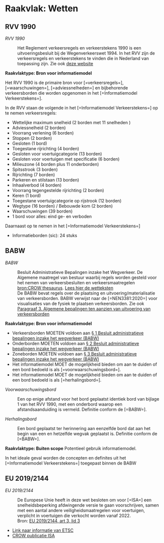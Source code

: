 # Raakvlak: Wetten


## RVV 1990
<dfn data-lt="RVV1990|RVV 1990|Reglement verkeersregels en verkeerstekens 1990">RVV 1990</dfn>
<dd>Het Reglement verkeersregels en verkeerstekens 1990 is een uitvoeringsbesluit bij de Wegenverkeerswet 1994. In het RVV zijn de verkeersregels en verkeerstekens te vinden die in Nederland van toepassing zijn. Zie ook <a href="https://wetten.overheid.nl/jci1.3:c:BWBR0004825&z=2021-07-01&g=2021-07-01">deze website</a></p></dd>


**Raakvlaktype: Bron voor informatiemodel**

Het RVV 1990 is de primaire bron voor [=verkeersregels=], [=waarschuwingen=], [=adviessnelheden=] en bijbehorende verkeersborden die worden opgenomen in het [=Informatiemodel Verkeerstekens=].

In de RVV staan de volgende in het [=Informatiemodel Verkeerstekens=] op te nemen verkeersregels:
* Wettelijke maximum snelheid (2 borden met 11 snelheden )
* Adviessnelheid (2 borden)
* Voorrang verlening (6 borden)
* Stoppen (2 borden)
* Gesloten (1 bord) 
* Toegestane rijrichting (4 borden)
* Gesloten voor voertuigcategorie (13 borden)
* Gesloten voor voertuigen met specificatie (6 borden)
* Milieuzone (4 borden plus 11 onderborden)
* Spitsstrook (3 borden)
* Rijrichting (7 borden)
* Parkeren en stilstaan (13 borden)
* Inhaalverbod (4 borden)
* Voorrang tegengestelde rijrichting (2 borden)
* Keren (1 bord)
* Toegestane voertuigcategorie op rijstrook (12 borden)
* Wegtype (16 borden) / Bebouwde kom (2 borden)
* Waarschuwingen (39 borden)
* 1 bord voor alles: eind ge- en verboden

Daarnaast op te nemen in het [=Informatiemodel Verkeerstekens=]
* Informatieborden (sic): 24 stuks


## BABW

<dfn data-lt="BABW|Uitvoeringsvoorschriften BABW inzake verkeerstekens">BABW</dfn>
<dd> Besluit Administratieve Bepalingen inzake het Wegverkeer. De Algemene maatregel van bestuur waarbij regels worden gesteld voor het nemen van verkeersbesluiten en verkeersmaatregelen <a href="https://data.crow.nl/thesaurus/term/5BB62D05-7691-4A69-8950-740AA16AFD45">bron:CROW thesaurus</a>. <a href="https://wetten.overheid.nl/BWBR0004826/2021-07-01">Lees hier de wetteksten</a></dd>
<dd>De BABW bevat regels over de plaatsing en uitvoering/materialisatie van verkeersborden. BABW verwijst naar de [=NEN3381:2020=] voor visualisaties van de fysiek te plaatsen verkeersborden.  Zie ook <a href="https://wetten.overheid.nl/jci1.3:c:BWBR0009104&hoofdstuk=II&paragraaf=3&z=2012-07-01&g=2012-07-01">Paragraaf 3. Algemene bepalingen ten aanzien van uitvoering van verkeersborden</a></dd>   


**Raakvlaktype: Bron voor informatiemodel**

* Verkeersborden MOETEN voldoen aan [§ 1 Besluit administratieve bepalingen inzake het wegverkeer (BABW)](https://wetten.overheid.nl/jci1.3:c:BWBR0004826&hoofdstuk=II&paragraaf=1&z=2021-07-01&g=2021-07-01)
* Onderborden MOETEN voldoen aan [§ 2 Besluit administratieve bepalingen inzake het wegverkeer (BABW)](https://wetten.overheid.nl/jci1.3:c:BWBR0004826&hoofdstuk=II&paragraaf=2&z=2021-07-01&g=2021-07-01)
* Zoneborden MOETEN voldoen aan [§ 3 Besluit administratieve bepalingen inzake het wegverkeer (BABW)](https://wetten.overheid.nl/jci1.3:c:BWBR0004826&hoofdstuk=II&paragraaf=3&z=2021-07-01&g=2021-07-01)
* Het informatiemodel MOET de mogelijkheid bieden om aan te duiden of een bord bedoeld is als [=voorwaarschuwingsbord=].
* Het informatiemodel MOET de mogelijkheid bieden om aan te duiden of een bord bedoeld is als [=herhalingsbord=].

<dfn data-lt="Voorwaarschuwingsbord">Voorwaarschuwingsbord</dfn>
<dd>Een op enige afstand voor het bord geplaatst identiek bord van bijlage 1 van het RVV 1990, met een onderbord waarop een afstandsaanduiding is vermeld. Definitie conform de [=BABW=].</dd>

<dfn data-lt="Herhalingsbord">Herhalingsbord</dfn>
<dd>Een bord geplaatst ter herinnering aan eenzelfde bord dat aan het begin van een en hetzelfde wegvak geplaatst is. Definitie conform de [=BABW=].</dd>

**Raakvlaktype: Buiten scope** Potentieel gebruik informatiemodel.

In het ideale geval worden de concepten en definites uit het [=Informatiemodel Verkeerstekens=] toegepast binnen de BABW


## EU 2019/2144

<dfn data-lt="EU 2019-2144">EU 2019/2144</dfn>
<dd> De Europese Unie heeft in deze wet besloten om voor [=ISA=] een snelheidsbeperking afdwingende versie te gaan voorschrijven, samen met een aantal andere veiligheidsmaatregelen voor voertuigen, verplicht in voertuigen die verkocht worden vanaf 2022. 
<dd> Bron: <a href="https://eur-lex.europa.eu/legal-content/NL/TXT/?uri=celex%3A32019R2144">EU 2019/2144, art 3, lid 3</a></dd>

* [Link naar informatie van ETSC](https://etsc.eu/intelligent-speed-assistance-isa/)
* [CROW publicatie ISA](https://www.crow.nl/kennis/bibliotheek-verkeer-en-vervoer/kennisdocumenten/handreiking-intelligente-snelheids-assistent-isa-v)